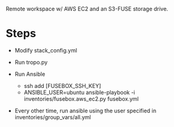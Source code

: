 Remote workspace w/ AWS EC2 and an S3-FUSE storage drive.


# Steps
- Modify stack_config.yml

- Run tropo.py

- Run Ansible
    - ssh add [FUSEBOX_SSH_KEY]
    - ANSIBLE_USER=ubuntu ansible-playbook -i inventories/fusebox.aws_ec2.py fusebox.yml

- Every other time, run ansible using the user specified in inventories/group_vars/all.yml